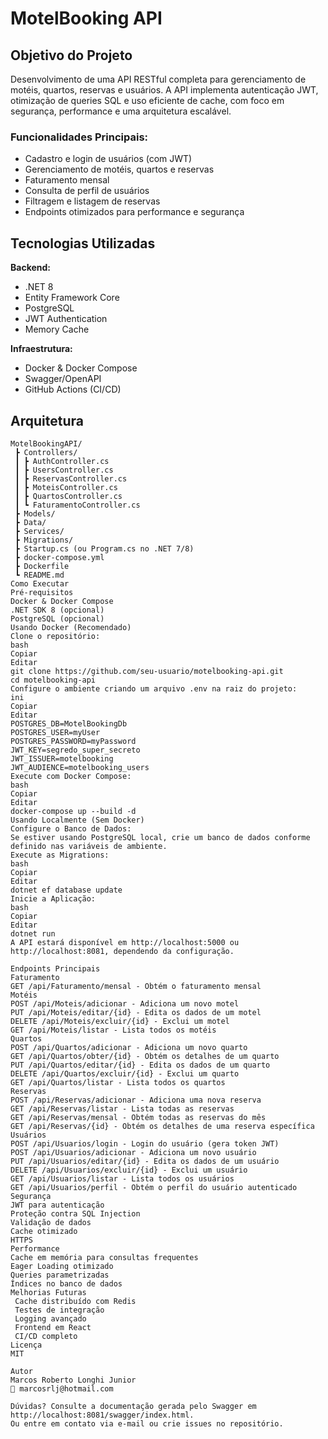 # MotelBooking API

## Objetivo do Projeto
Desenvolvimento de uma API RESTful completa para gerenciamento de motéis, quartos, reservas e usuários. A API implementa autenticação JWT, otimização de queries SQL e uso eficiente de cache, com foco em segurança, performance e uma arquitetura escalável.

### Funcionalidades Principais:
- Cadastro e login de usuários (com JWT)
- Gerenciamento de motéis, quartos e reservas
- Faturamento mensal
- Consulta de perfil de usuários
- Filtragem e listagem de reservas
- Endpoints otimizados para performance e segurança

## Tecnologias Utilizadas

**Backend:**
- .NET 8
- Entity Framework Core
- PostgreSQL
- JWT Authentication
- Memory Cache

**Infraestrutura:**
- Docker & Docker Compose
- Swagger/OpenAPI
- GitHub Actions (CI/CD)

## Arquitetura

```plaintext
MotelBookingAPI/
 ┣ Controllers/
 ┃ ┣ AuthController.cs
 ┃ ┣ UsersController.cs
 ┃ ┣ ReservasController.cs
 ┃ ┣ MoteisController.cs
 ┃ ┣ QuartosController.cs
 ┃ ┗ FaturamentoController.cs
 ┣ Models/
 ┣ Data/
 ┣ Services/
 ┣ Migrations/
 ┣ Startup.cs (ou Program.cs no .NET 7/8)
 ┣ docker-compose.yml
 ┣ Dockerfile
 ┗ README.md
Como Executar
Pré-requisitos
Docker & Docker Compose
.NET SDK 8 (opcional)
PostgreSQL (opcional)
Usando Docker (Recomendado)
Clone o repositório:
bash
Copiar
Editar
git clone https://github.com/seu-usuario/motelbooking-api.git
cd motelbooking-api
Configure o ambiente criando um arquivo .env na raiz do projeto:
ini
Copiar
Editar
POSTGRES_DB=MotelBookingDb
POSTGRES_USER=myUser
POSTGRES_PASSWORD=myPassword
JWT_KEY=segredo_super_secreto
JWT_ISSUER=motelbooking
JWT_AUDIENCE=motelbooking_users
Execute com Docker Compose:
bash
Copiar
Editar
docker-compose up --build -d
Usando Localmente (Sem Docker)
Configure o Banco de Dados:
Se estiver usando PostgreSQL local, crie um banco de dados conforme definido nas variáveis de ambiente.
Execute as Migrations:
bash
Copiar
Editar
dotnet ef database update
Inicie a Aplicação:
bash
Copiar
Editar
dotnet run
A API estará disponível em http://localhost:5000 ou http://localhost:8081, dependendo da configuração.

Endpoints Principais
Faturamento
GET /api/Faturamento/mensal - Obtém o faturamento mensal
Motéis
POST /api/Moteis/adicionar - Adiciona um novo motel
PUT /api/Moteis/editar/{id} - Edita os dados de um motel
DELETE /api/Moteis/excluir/{id} - Exclui um motel
GET /api/Moteis/listar - Lista todos os motéis
Quartos
POST /api/Quartos/adicionar - Adiciona um novo quarto
GET /api/Quartos/obter/{id} - Obtém os detalhes de um quarto
PUT /api/Quartos/editar/{id} - Edita os dados de um quarto
DELETE /api/Quartos/excluir/{id} - Exclui um quarto
GET /api/Quartos/listar - Lista todos os quartos
Reservas
POST /api/Reservas/adicionar - Adiciona uma nova reserva
GET /api/Reservas/listar - Lista todas as reservas
GET /api/Reservas/mensal - Obtém todas as reservas do mês
GET /api/Reservas/{id} - Obtém os detalhes de uma reserva específica
Usuários
POST /api/Usuarios/login - Login do usuário (gera token JWT)
POST /api/Usuarios/adicionar - Adiciona um novo usuário
PUT /api/Usuarios/editar/{id} - Edita os dados de um usuário
DELETE /api/Usuarios/excluir/{id} - Exclui um usuário
GET /api/Usuarios/listar - Lista todos os usuários
GET /api/Usuarios/perfil - Obtém o perfil do usuário autenticado
Segurança
JWT para autenticação
Proteção contra SQL Injection
Validação de dados
Cache otimizado
HTTPS
Performance
Cache em memória para consultas frequentes
Eager Loading otimizado
Queries parametrizadas
Índices no banco de dados
Melhorias Futuras
 Cache distribuído com Redis
 Testes de integração
 Logging avançado
 Frontend em React
 CI/CD completo
Licença
MIT

Autor
Marcos Roberto Longhi Junior
📧 marcosrlj@hotmail.com

Dúvidas? Consulte a documentação gerada pelo Swagger em http://localhost:8081/swagger/index.html.
Ou entre em contato via e-mail ou crie issues no repositório.
